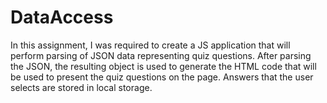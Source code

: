 # DataAccess

In this assignment, I was required to create a JS application that will perform parsing of JSON data representing quiz questions. After parsing the JSON, the resulting object is used to generate the HTML code that will be used to present the quiz questions on the page. Answers that the user selects are stored in local storage.
